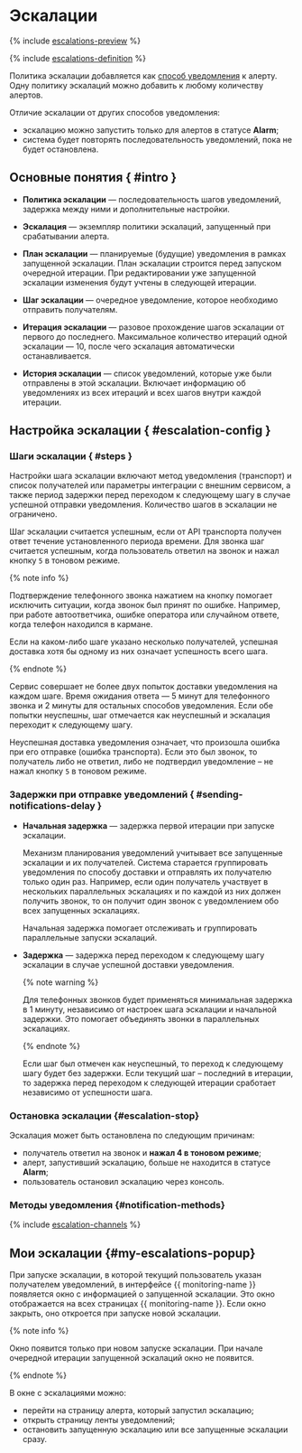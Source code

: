 # Эскалации

{% include [escalations-preview](../../../_includes/monitoring/escalations-preview.md) %}

{% include [escalations-definition](../../../_includes/monitoring/escalation-definition.md) %}

Политика эскалации добавляется как [способ уведомления](notification-channel.md#channel-parameters) к алерту. Одну политику эскалаций можно добавить к любому количеству алертов.

Отличие эскалации от других способов уведомления:

* эскалацию можно запустить только для алертов в статусе **Alarm**;
* система будет повторять последовательность уведомлений, пока не будет остановлена.

## Основные понятия { #intro }

* **Политика эскалации** — последовательность шагов уведомлений, задержка между ними и дополнительные настройки.

* **Эскалация** — экземпляр политики эскалаций, запущенный при срабатывании алерта.

* **План эскалации** — планируемые (будущие) уведомления в рамках запущенной эскалации. План эскалации строится перед запуском очередной итерации. При редактировании уже запущенной эскалации изменения будут учтены в следующей итерации.

* **Шаг эскалации** — очередное уведомление, которое необходимо отправить получателям.

* **Итерация эскалации** — разовое прохождение шагов эскалации от первого до последнего. Максимальное количество итераций одной эскалации — 10, после чего эскалация автоматически останавливается.

* **История эскалации** — список уведомлений, которые уже были отправлены в этой эскалации. Включает информацию об уведомлениях из всех итераций и всех шагов внутри каждой итерации.

## Настройка эскалации { #escalation-config }

### Шаги эскалации { #steps }

Настройки шага эскалации включают метод уведомления (транспорт) и список получателей или параметры интеграции с внешним сервисом, а также период задержки перед переходом к следующему шагу в случае успешной отправки уведомления. Количество шагов в эскалации не ограничено.

Шаг эскалации считается успешным, если от API транспорта получен ответ течение установленного периода времени. Для звонка шаг считается успешным, когда пользователь ответил на звонок и нажал кнопку `5` в тоновом режиме.

{% note info %}

Подтверждение телефонного звонка нажатием на кнопку помогает исключить ситуации, когда звонок был принят по ошибке. Например, при работе автоответчика, ошибке оператора или случайном ответе, когда телефон находился в кармане.

Если на каком-либо шаге указано несколько получателей, успешная доставка хотя бы одному из них означает успешность всего шага.

{% endnote %}

Сервис совершает не более двух попыток доставки уведомления на каждом шаге. Время ожидания ответа — 5 минут для телефонного звонка и 2 минуты для остальных способов уведомления. Если обе попытки неуспешны, шаг отмечается как неуспешный и эскалация переходит к следующему шагу.

Неуспешная доставка уведомления означает, что произошла ошибка при его отправке (ошибка транспорта). Если это был звонок, то получатель либо не ответил, либо не подтвердил уведомление – не нажал кнопку `5` в тоновом режиме.

### Задержки при отправке уведомлений { #sending-notifications-delay }

* **Начальная задержка** — задержка первой итерации при запуске эскалации.

  Механизм планирования уведомлений учитывает все запущенные эскалации и их получателей. Система старается группировать уведомления по способу доставки и отправлять их получателю только один раз. Например, если один получатель участвует в нескольких параллельных эскалациях и по каждой из них должен получить звонок, то он получит один звонок с уведомлением обо всех запущенных эскалациях.
 
  Начальная задержка помогает отслеживать и группировать параллельные запуски эскалаций.

* **Задержка** — задержка перед переходом к следующему шагу эскалации в случае успешной доставки уведомления.

    {% note warning %}

    Для телефонных звонков будет применяться минимальная задержка в 1 минуту, независимо от настроек шага эскалации и начальной задержки. Это помогает объединять звонки в параллельных эскалациях.
    
    {% endnote %}

    Если шаг был отмечен как неуспешный, то переход к следующему шагу будет без задержки. Если текущий шаг – последний в итерации, то задержка перед переходом к следующей итерации сработает независимо от успешности шага.


### Остановка эскалации {#escalation-stop}

Эскалация может быть остановлена по следующим причинам:

* получатель ответил на звонок и **нажал 4 в тоновом режиме**;
* алерт, запустивший эскалацию, больше не находится в статусе **Alarm**;
* пользователь остановил эскалацию через консоль.

### Методы уведомления {#notification-methods}

{% include [escalation-channels](../../../_includes/monitoring/escalation-channels.md) %}

## Мои эскалации {#my-escalations-popup}

При запуске эскалации, в которой текущий пользователь указан получателем уведомлений, в интерфейсе {{ monitoring-name }} появляется окно с информацией о запущенной эскалации. Это окно отображается на всех страницах {{ monitoring-name }}. Если окно закрыть, оно откроется при запуске новой эскалации.

{% note info %}

Окно появится только при новом запуске эскалации. При начале очередной итерации запущенной эскалаций окно не появится.

{% endnote %}

В окне с эскалациями можно:

* перейти на страницу алерта, который запустил эскалацию;
* открыть страницу ленты уведомлений;
* остановить запущенную эскалацию или все запущенные эскалации сразу.
